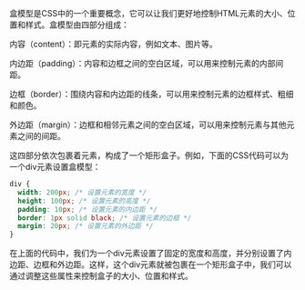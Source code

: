 盒模型是CSS中的一个重要概念，它可以让我们更好地控制HTML元素的大小、位置和样式。盒模型由四部分组成：

内容（content）：即元素的实际内容，例如文本、图片等。

内边距（padding）：内容和边框之间的空白区域，可以用来控制元素的内部间距。

边框（border）：围绕内容和内边距的线条，可以用来控制元素的边框样式、粗细和颜色。

外边距（margin）：边框和相邻元素之间的空白区域，可以用来控制元素与其他元素之间的间距。

这四部分依次包裹着元素，构成了一个矩形盒子。例如，下面的CSS代码可以为一个div元素设置盒模型：

```css
div {
  width: 200px; /* 设置元素的宽度 */
  height: 100px; /* 设置元素的高度 */
  padding: 10px; /* 设置元素的内边距 */
  border: 1px solid black; /* 设置元素的边框 */
  margin: 20px; /* 设置元素的外边距 */
}
```
在上面的代码中，我们为一个div元素设置了固定的宽度和高度，并分别设置了内边距、边框和外边距。这样，这个div元素就被包裹在一个矩形盒子中，我们可以通过调整这些属性来控制盒子的大小、位置和样式。